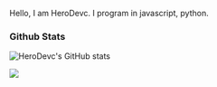 Hello, I am HeroDevc. I program in javascript, python.


### Github Stats

![HeroDevc's GitHub stats](https://github-readme-stats.vercel.app/api?username=HeroDevc&show_icons=true&theme=night)


![](https://img.shields.io/static/v1?label=Profile+views&message=0&color=007ec6&style=for-the-badge)
